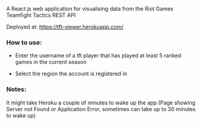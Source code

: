 A React.js web application for visualising data from the Riot Games Teamfight Tactics REST API

Deployed at: https://tft-viewer.herokuapp.com/ 

### How to use:

- Enter the username of a tft player that has played at least 5 ranked games in the current season

- Select the region the account is registered in

### Notes:

It might take Heroku a couple of minutes to wake up the app (Page showing Server not Found or Application Error, sometimes can take up to 30 minutes to wake up)
